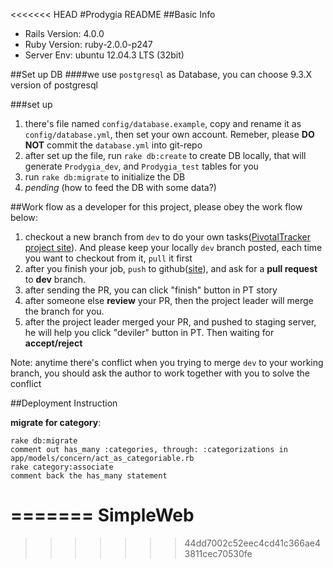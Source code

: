 <<<<<<< HEAD
#Prodygia README
##Basic Info
- Rails Version: 4.0.0
- Ruby Version: ruby-2.0.0-p247
- Server Env: ubuntu 12.04.3 LTS (32bit)

##Set up DB
####we use `postgresql` as Database, you can choose 9.3.X version of postgresql

###set up
1. there's file named `config/database.example`, copy and rename it as `config/database.yml`, then set your own account. Remeber, please **DO NOT** commit the `database.yml` into git-repo
2. after set up the file, run `rake db:create` to create DB locally, that will generate `Prodygia_dev`, and `Prodygia_test` tables for you
3. run `rake db:migrate` to initialize the DB
4. *pending* (how to feed the DB with some data?)

##Work flow
as a developer for this project, please obey the work flow below:

1. checkout a new branch from `dev` to do your own tasks([PivotalTracker project site](https://www.pivotaltracker.com/n/projects/871623)). And please keep your locally `dev` branch posted, each time you want to checkout from it, `pull` it first
2. after you finish your job, `push` to github([site](https://github.com/Originate/oc-prodygia-rails)), and ask for a **pull request** to **dev** branch.
3. after sending the PR, you can click "finish" button in PT story
4. after someone else **review** your PR, then the project leader will merge the branch for you.
5. after the project leader merged your PR, and pushed to staging server, he will help you click "deviler" button in PT. Then waiting for **accept/reject**


Note: anytime there's conflict when you trying to merge `dev` to your working branch, you should ask the author to work together with you to solve the conflict

##Deployment Instruction

**migrate for category**:

```
rake db:migrate
comment out has_many :categories, through: :categorizations in app/models/concern/act_as_categoriable.rb
rake category:associate
comment back the has_many statement
```
=======
SimpleWeb
=========
>>>>>>> 44dd7002c52eec4cd41c366ae43811cec70530fe
